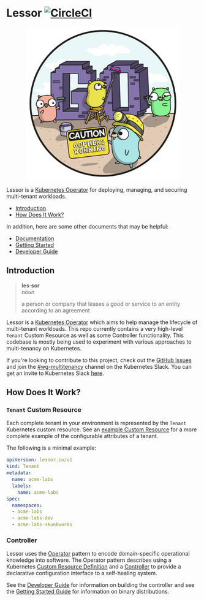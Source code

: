 # Lessor [![CircleCI](https://circleci.com/gh/lessor/lessor/tree/master.svg?style=svg&circle-token=6df998c0f2085edbc4bfeaf38e5114f990204c36)](https://circleci.com/gh/lessor/lessor/tree/master)

<p align="center">
  <img src="./docs/images/gophers/gophers_working.png" width="400">
</p>

Lessor is a [Kubernetes Operator](https://coreos.com/blog/introducing-operators.html) for deploying, managing, and securing multi-tenant workloads.

- [Introduction](#introduction)
- [How Does It Work?](#how-does-it-work)

In addition, here are some other documents that may be helpful:

- [Documentation](./docs/README.md)
- [Getting Started](./docs/getting-started.md)
- [Developer Guide](./docs/developer-guide.md)

## Introduction

> **les·sor** <br>
> *noun*
>
> a person or company that leases a good or service to an entity according to an agreement

Lessor is a [Kubernetes Operator](https://coreos.com/blog/introducing-operators.html) which aims to help manage the lifecycle of multi-tenant workloads. This repo currently contains a very high-level `Tenant` Custom Resource as well as some Controller functionality. This codebase is mostly being used to experiment with various approaches to multi-tenancy on Kubernetes.

If you're looking to contribute to this project, check out the [GitHub Issues](https://github.com/lessor/lessor/issues) and join the [#wg-multitenancy](https://kubernetes.slack.com/messages/C8E6YA9S7/) channel on the Kubernetes Slack. You can get an invite to Kubernetes Slack [here](http://slack.k8s.io/).

## How Does It Work?

### `Tenant` Custom Resource

Each complete tenant in your environment is represented by the `Tenant` Kubernetes custom resource. See an [example Custom Resource](./examples/tenant.yaml) for a more complete example of the configurable attributes of a tenant.

The following is a minimal example:

```yaml
apiVersion: lessor.io/v1
kind: Tenant
metadata:
  name: acme-labs
  labels:
    name: acme-labs
spec:
  namespaces:
  - acme-labs
  - acme-labs-dev
  - acme-labs-skunkworks
```

### Controller

Lessor uses the [Operator](https://coreos.com/blog/introducing-operators.html) pattern to encode domain-specific operational knowledge into software. The Operator pattern describes using a Kubernetes [Custom Resource Definition](https://kubernetes.io/docs/concepts/api-extension/custom-resources/) and a [Controller](https://github.com/kubernetes/community/blob/master/contributors/devel/controllers.md) to provide a declarative configuration interface to a self-healing system.

See the [Developer Guide](./docs/developer-guide.md) for information on building the controller and see the [Getting Started Guide](./docs/getting-started.md) for information on binary distributions.
